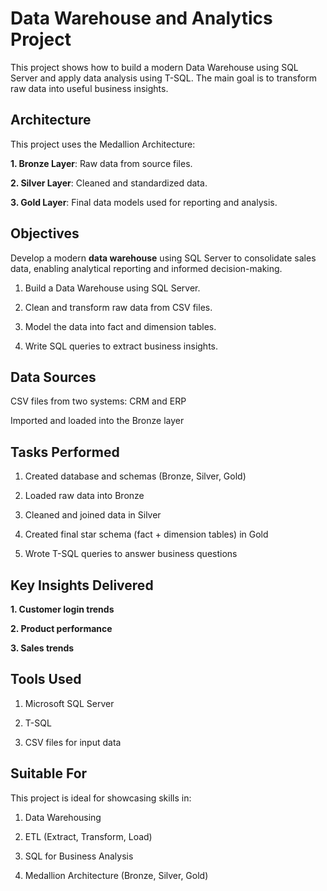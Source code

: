 # Data Warehouse and Analytics Project

This project shows how to build a modern Data Warehouse using SQL Server and apply data analysis using T-SQL. The main goal is to transform raw data into useful business insights.

## Architecture

This project uses the Medallion Architecture:

**1. Bronze Layer**: Raw data from source files.

**2. Silver Layer**: Cleaned and standardized data.

**3. Gold Layer**: Final data models used for reporting and analysis.

## Objectives

Develop a modern **data warehouse** using SQL Server to consolidate sales data, enabling analytical reporting and informed decision-making.

1. Build a Data Warehouse using SQL Server.

2. Clean and transform raw data from CSV files.

3. Model the data into fact and dimension tables.

4. Write SQL queries to extract business insights.

## Data Sources

CSV files from two systems: CRM and ERP

Imported and loaded into the Bronze layer

## Tasks Performed

1. Created database and schemas (Bronze, Silver, Gold)

2. Loaded raw data into Bronze

3. Cleaned and joined data in Silver

4. Created final star schema (fact + dimension tables) in Gold

5. Wrote T-SQL queries to answer business questions

## Key Insights Delivered

**1. Customer login trends**

**2. Product performance**

**3. Sales trends**

## Tools Used

1. Microsoft SQL Server

2. T-SQL

3. CSV files for input data

## Suitable For

This project is ideal for showcasing skills in:

1. Data Warehousing

2. ETL (Extract, Transform, Load)

3. SQL for Business Analysis

4. Medallion Architecture (Bronze, Silver, Gold)

